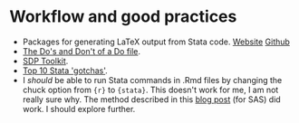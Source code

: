 # Workflow and good practices

- Packages for generating LaTeX output from Stata code. [Website](https://lukestein.github.io/stata-latex-workflows/) [Github](https://github.com/lukestein/stata-latex-workflows)
- [The Do's and Don't of a Do file](https://www.parisschoolofeconomics.eu/docs/yin-remi/do-file.pdf).
- [SDP Toolkit](https://hwpi.harvard.edu/files/sdp/files/sdp-toolkit-coding-style-guide.pdf).
- [Top 10 Stata 'gotchas'](https://www.ifs.org.uk/docs/stata_gotchasJan2014.pdf).
- I _should_ be able to run Stata commands in .Rmd files by changing the chuck option from `{r}` to `{stata}`. This doesn't work for me, I am not really sure why. The method described in this [blog post](https://www.ssc.wisc.edu/~hemken/SASworkshops/Markdown/SASmarkdown.html) (for SAS) did work. I should explore further.
